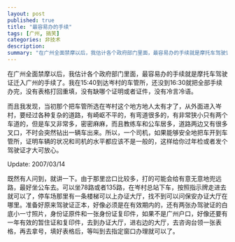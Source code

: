 ```yaml
---
layout: post
published: true
title: "最容易办的手续"
tags: [广州, 搞笑]
categories: 非技术    
description: 
summary: "在广州全面禁摩以后，我估计各个政府部门里面，最容易办的手续就是摩托车驾驶证迁入广州的手续了。我在15:40到达岑村的车管所，还没到16:30就把全部手续办完，没有表格打回重填，没有缺哪个证明或者证件，没有冷言冷语。 而且我发现，当初那个把车"
---
```

在广州全面禁摩以后，我估计各个政府部门里面，最容易办的手续就是摩托车驾驶证迁入广州的手续了。我在15:40到达岑村的车管所，还没到16:30就把全部手续办完，没有表格打回重填，没有缺哪个证明或者证件，没有冷言冷语。  
  
而且我发现，当初那个把车管所选在岑村这个地方地人太有才了，从外面进入岑村，要经过各种复杂的道路，有崎岖不平的，有弯道很多的，有非常狭小只有两个车道的，但是车又非常多，密密麻麻，而且教练车和公车居多，道路两边又有很多叉口，不时会突然钻出一辆车出来。所以，一个司机，如果能够安全地把车开到车管所，证明车辆的状况和司机的水平都应该不是一般的，这样给你过年检或者发个驾驶证才大可放心。  
  
Update: 2007/03/14  
  
既然有人问到，就讲一下。由于那里岔口比较多，打的可能会给有意无意地兜远路，最好坐公车去。可以坐78路或者135路，在岑村总站下车，按照指示牌走进去就可以了，停车场那里有一条楼梯可以上办证大厅，找不到可以问保安办证大厅在哪里。准备好原来驾驶证正本，好像必须是在有效期内的，还有两张办驾驶证的白底小一寸照片，身份证原件和一张身份证复印件，如果不是广州户口，好像还要有一年有效的暂住证和复印件，去到办证大厅，进右边的大厅，去咨询台领一张表格，再去拿号，填好表格后，等叫到去指定窗口办理就可以了。